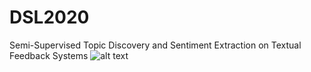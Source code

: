 # DSL2020
Semi-Supervised Topic Discovery and Sentiment Extraction on Textual Feedback Systems
![alt text](https://github.com/[AdityaGadepalli]/[DSL2020]/blob/[master]/flowchart.png?raw=true)
